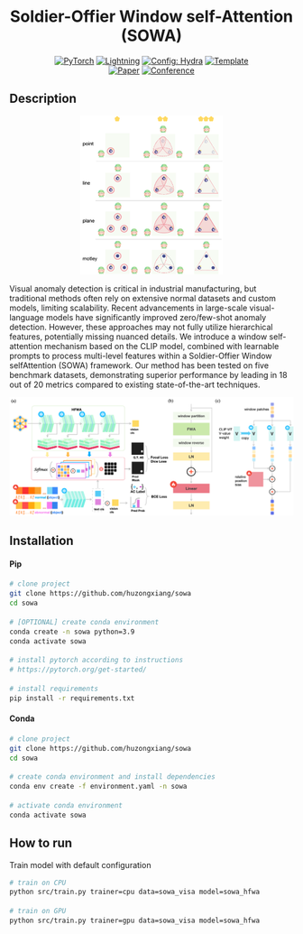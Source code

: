 <div align="center">

# Soldier-Offier Window self-Attention (SOWA)

<a href="https://pytorch.org/get-started/locally/"><img alt="PyTorch" src="https://img.shields.io/badge/PyTorch-ee4c2c?logo=pytorch&logoColor=white"></a>
<a href="https://pytorchlightning.ai/"><img alt="Lightning" src="https://img.shields.io/badge/-Lightning-792ee5?logo=pytorchlightning&logoColor=white"></a>
<a href="https://hydra.cc/"><img alt="Config: Hydra" src="https://img.shields.io/badge/Config-Hydra-89b8cd"></a>
<a href="https://github.com/ashleve/lightning-hydra-template"><img alt="Template" src="https://img.shields.io/badge/-Lightning--Hydra--Template-017F2F?style=flat&logo=github&labelColor=gray"></a><br>
[![Paper](http://img.shields.io/badge/paper-arxiv.2407.03634-B31B1B.svg)](https://arxiv.org/abs/2407.03634)
[![Conference](http://img.shields.io/badge/AnyConference-year-4b44ce.svg)](https://papers.nips.cc/paper/2020)

</div>

## Description

<div style="text-align: center;">
  <img src="https://github.com/huzongxiang/sowa/blob/resources/fig1.png" alt="Example Image" style="width: 50%;">
</div>

Visual anomaly detection is critical in industrial manufacturing, but traditional methods often rely on extensive
normal datasets and custom models, limiting scalability.
Recent advancements in large-scale visual-language models have significantly improved zero/few-shot anomaly detection. However, these approaches may not fully utilize hierarchical features, potentially missing nuanced details. We
introduce a window self-attention mechanism based on the
CLIP model, combined with learnable prompts to process
multi-level features within a Soldier-Offier Window selfAttention (SOWA) framework. Our method has been tested
on five benchmark datasets, demonstrating superior performance by leading in 18 out of 20 metrics compared to existing state-of-the-art techniques.

![architecture](https://github.com/huzongxiang/sowa/blob/resources/fig2.png)

## Installation

#### Pip

```bash
# clone project
git clone https://github.com/huzongxiang/sowa
cd sowa

# [OPTIONAL] create conda environment
conda create -n sowa python=3.9
conda activate sowa

# install pytorch according to instructions
# https://pytorch.org/get-started/

# install requirements
pip install -r requirements.txt
```

#### Conda

```bash
# clone project
git clone https://github.com/huzongxiang/sowa
cd sowa

# create conda environment and install dependencies
conda env create -f environment.yaml -n sowa

# activate conda environment
conda activate sowa
```

## How to run

Train model with default configuration

```bash
# train on CPU
python src/train.py trainer=cpu data=sowa_visa model=sowa_hfwa

# train on GPU
python src/train.py trainer=gpu data=sowa_visa model=sowa_hfwa
```
